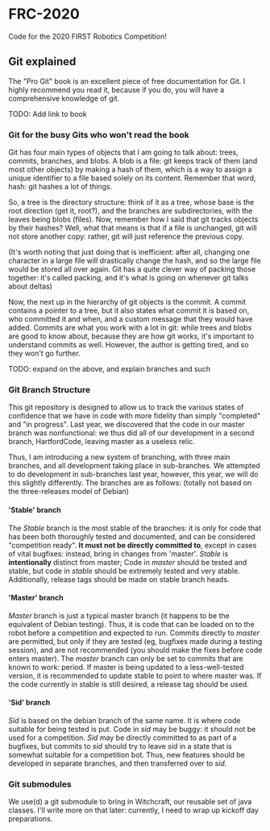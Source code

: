 # FRC-2020

Code for the 2020 FIRST Robotics Competition!

## Git explained

The "Pro Git" book is an excellent piece of free documentation for Git.  I highly recommend you read it, because if you do, you will have a comprehensive knowledge of git.  

TODO: Add link to book

### Git for the busy Gits who won't read the book

Git has four main types of objects that I am going to talk about: trees, commits, branches, and blobs.  A blob is a file: git keeps track of them (and most other objects) by making a hash of them, which is a way to assign a unique identifier to a file based solely on its content.  Remember that word, hash: git hashes a lot of things.

So, a tree is the directory structure: think of it as a tree, whose base is the root direction (get it, root?), and the branches are subdirectories, with the leaves being blobs (files).  Now, remember how I said that git tracks objects by their hashes?  Well, what that means is that if a file is unchanged, git will not store another copy: rather, git will just reference the previous copy.

(It's worth noting that just doing that is inefficient: after all, changing one character in a large file will drastically change the hash, and so the large file would be stored all over again.  Git has a quite clever way of packing those together: it's called packing, and it's what is going on whenever git talks about deltas)

Now, the next up in the hierarchy of git objects is the commit.  A commit contains a pointer to a tree, but it also states what commit it is based on, who committed it and when, and a custom message that they would have added.  Commits are what you work with a lot in git: while trees and blobs are good to know about, because they are how git works, it's important to understand commits as well.  However, the author is getting tired, and so they won't go further.

TODO: expand on the above, and explain branches and such

### Git Branch Structure

This git repository is designed to allow us to track the various states of confidence
that we have in code with more fidelity than simply "completed" and "in progress".
Last year, we discovered that the code in our master branch was nonfunctional: we thus
did all of our development in a second branch, HartfordCode, leaving master as a
useless relic.

Thus, I am introducing a new system of branching, with three main branches, and all
development taking place in sub-branches.  We attempted to do development in sub-branches
last year, however, this year, we will do this slightly differently.  The branches are
as follows: (totally not based on the three-releases model of Debian)

#### 'Stable' branch

The *Stable* branch is the most stable of the branches: it is only for code that has been
both thoroughly tested and documented, and can be considered "competition ready".  **It
must not be directly committed to**, except in cases of vital bugfixes: instead, bring
in changes from 'master'.  *Stable* is **intentionally** distinct from master; Code
in *master* should be tested and stable, but code in *stable* should be extremely tested
and very stable.  Additionally, release tags should be made on stable branch heads.

#### 'Master' branch

*Master* branch is just a typical master branch (it happens to be the equivalent of Debian
testing).  Thus, it is code that can be loaded on to the robot before a competition and
expected to run.  Commits directly to *master* are permitted, but only if they are tested
(eg, bugfixes made during a testing session), and are not recommended (you should make the
fixes before code enters master).  The *master* branch can only be set to commits that are
known to work: period.  If master is being updated to a less-well-tested version, it is
recommended to update stable to point to where master was.  If the code currently in stable
is still desired, a release tag should be used.

#### 'Sid' branch

*Sid* is based on the debian branch of the same name.  It is where code suitable  for being
tested is put.  Code in *sid* may be buggy: it should not be used for a competition.
*Sid* may be directly committed to as part of a bugfixes, but commits to *sid* should
try to leave *sid* in a state that is somewhat suitable for a competition bot.  Thus,
new features should be developed in separate branches, and then transferred over to *sid*.

### Git submodules

We use(d) a git submodule to bring in Witchcraft, our reusable set of java classes.  I'll
write more on that later: currently, I need to wrap up kickoff day preparations.
